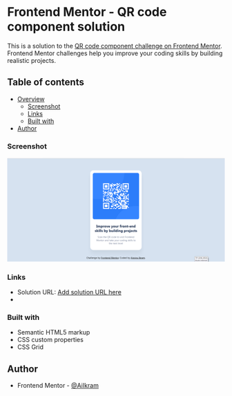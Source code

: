 # Frontend Mentor - QR code component solution

This is a solution to the [QR code component challenge on Frontend Mentor](https://www.frontendmentor.io/challenges/qr-code-component-iux_sIO_H). Frontend Mentor challenges help you improve your coding skills by building realistic projects.

## Table of contents

- [Overview](#overview)
  - [Screenshot](#screenshot)
  - [Links](#links)
  - [Built with](#built-with)
- [Author](#author)
### Screenshot

![](./front.png)

### Links

- Solution URL: [Add solution URL here](https://github.com/AiIkram/FrontEndMentor/blob/main/QR-Code-Component)
- 
### Built with

- Semantic HTML5 markup
- CSS custom properties
- CSS Grid

## Author

- Frontend Mentor - [@AiIkram](https://www.frontendmentor.io/profile/AiIkram)
